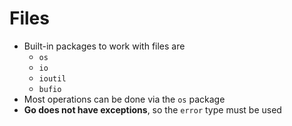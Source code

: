 # Files

- Built-in packages to work with files are
  - `os`
  - `io`
  - `ioutil`
  - `bufio`
- Most operations can be done via the `os` package
- **Go does not have exceptions**, so the `error` type must be used
